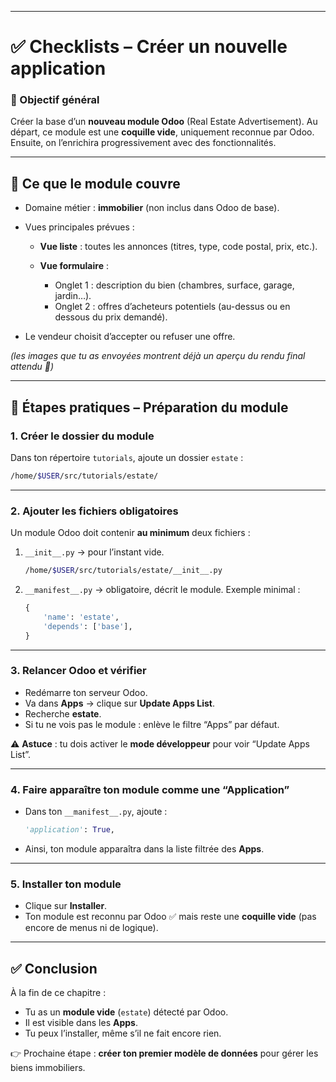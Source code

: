 

---

# ✅ Checklists – Créer un nouvelle application

### 🎯 Objectif général

Créer la base d’un **nouveau module Odoo** (Real Estate Advertisement).
Au départ, ce module est une **coquille vide**, uniquement reconnue par Odoo.
Ensuite, on l’enrichira progressivement avec des fonctionnalités.

---

## 🔹 Ce que le module couvre

* Domaine métier : **immobilier** (non inclus dans Odoo de base).
* Vues principales prévues :

  * **Vue liste** : toutes les annonces (titres, type, code postal, prix, etc.).
  * **Vue formulaire** :

    * Onglet 1 : description du bien (chambres, surface, garage, jardin…).
    * Onglet 2 : offres d’acheteurs potentiels (au-dessus ou en dessous du prix demandé).
* Le vendeur choisit d’accepter ou refuser une offre.

*(les images que tu as envoyées montrent déjà un aperçu du rendu final attendu 👀)*

---

## 🔹 Étapes pratiques – Préparation du module

### 1. Créer le dossier du module

Dans ton répertoire `tutorials`, ajoute un dossier `estate` :

```bash
/home/$USER/src/tutorials/estate/
```

---

### 2. Ajouter les fichiers obligatoires

Un module Odoo doit contenir **au minimum** deux fichiers :

1. `__init__.py` → pour l’instant vide.

   ```bash
   /home/$USER/src/tutorials/estate/__init__.py
   ```

2. `__manifest__.py` → obligatoire, décrit le module.
   Exemple minimal :

   ```python
   {
       'name': 'estate',
       'depends': ['base'],
   }
   ```

---

### 3. Relancer Odoo et vérifier

* Redémarre ton serveur Odoo.
* Va dans **Apps** → clique sur **Update Apps List**.
* Recherche **estate**.
* Si tu ne vois pas le module : enlève le filtre “Apps” par défaut.

⚠️ **Astuce** : tu dois activer le **mode développeur** pour voir “Update Apps List”.

---

### 4. Faire apparaître ton module comme une “Application”

* Dans ton `__manifest__.py`, ajoute :

  ```python
  'application': True,
  ```
* Ainsi, ton module apparaîtra dans la liste filtrée des **Apps**.

---

### 5. Installer ton module

* Clique sur **Installer**.
* Ton module est reconnu par Odoo ✅ mais reste une **coquille vide** (pas encore de menus ni de logique).

---

## ✅ Conclusion

À la fin de ce chapitre :

* Tu as un **module vide** (`estate`) détecté par Odoo.
* Il est visible dans les **Apps**.
* Tu peux l’installer, même s’il ne fait encore rien.

👉 Prochaine étape : **créer ton premier modèle de données** pour gérer les biens immobiliers.


